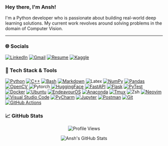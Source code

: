 ### Hey there, I'm Ansh! 

I'm a Python developer who is passionate about building real-world deep learning solutions. My current work revolves around solving problems in the domain of Computer Vision.

---
### 🌐 Socials
[![LinkedIn](https://img.shields.io/badge/LinkedIn-%230077B5.svg?style=for-the-badge&logo=linkedin&logoColor=white)](https://www.linkedin.com/in/singhal-ansh/)
[![Gmail](https://img.shields.io/badge/Gmail-D14836?logo=gmail&style=for-the-badge&logoColor=white)](singhal.ansh0503@gmail.com)
[![Resume](https://img.shields.io/badge/Resume-%23018EF5?style=for-the-badge&logo=readme&logoColor=white)](https://drive.google.com/file/d/1_oumnHaoVV7R1QCLKygEKYnWjdnE1AG3/view?usp=sharing)
[![Kaggle](https://img.shields.io/static/v1?message=Kaggle&logo=kaggle&label=&color=20BEFF&logoColor=white&labelColor=&style=for-the-badge)](https://www.kaggle.com/soggyansh)


### 🔧 Tech Stack & Tools
[![Python](https://img.shields.io/badge/python-3670A0?style=for-the-badge&logo=python&logoColor=white)](https://www.python.org/) [![C++](https://img.shields.io/badge/c++-%2300599C.svg?style=for-the-badge&logo=c%2B%2B&logoColor=white)](https://isocpp.org/) [![Bash](https://img.shields.io/badge/Bash-4EAA25?style=for-the-badge&logo=gnubash&logoColor=white)](https://www.gnu.org/software/bash/) [![Markdown](https://img.shields.io/badge/Markdown-%23000000.svg?logo=markdown&style=for-the-badge&logoColor=white)](#) ![Latex](https://img.shields.io/badge/latex-%23008080?style=for-the-badge&logo=latex&logoColor=white)
[![NumPy](https://img.shields.io/badge/numpy-%23013243.svg?style=for-the-badge&logo=numpy&logoColor=white)](https://numpy.org/) [![Pandas](https://img.shields.io/badge/pandas-%23150458.svg?style=for-the-badge&logo=pandas&logoColor=white)](https://pandas.pydata.org/) [![OpenCV](https://img.shields.io/badge/OpenCV-%235C3EE8?style=for-the-badge&logo=OpenCV&logoColor=white)](https://opencv.org/) ![Pytorch](https://img.shields.io/badge/pytorch-%23EE4C2C?style=for-the-badge&logo=PyTorch&logoColor=white)
[![HuggingFace](https://img.shields.io/badge/huggingface-%23FFD21E?style=for-the-badge&logo=huggingface&logoColor=white)](https://huggingface.co/SoggyAnsh) [![FastAPI](https://img.shields.io/badge/fastapi-%23009688?style=for-the-badge&logo=fastapi&logoColor=white)](https://fastapi.tiangolo.com/) [![Flask](https://img.shields.io/badge/Flask-000?logo=flask&style=for-the-badge&logoColor=white)](https://flask.palletsprojects.com/en/3.0.x/)
[![PyTest](https://img.shields.io/badge/pytest-%230A9EDC?style=for-the-badge&logo=pytest&logoColor=white)](https://docs.pytest.org/en/stable/)
[![Docker](https://img.shields.io/badge/Docker-2496ED?logo=docker&style=for-the-badge&logoColor=white)](https://www.docker.com/) 
[![Ubuntu](https://img.shields.io/badge/Ubuntu-E95420?logo=ubuntu&style=for-the-badge&logoColor=white)](https://ubuntu.com/) [![EndeavourOS](https://img.shields.io/badge/endeavouros-%237F7FFF?style=for-the-badge&logo=endeavouros&logoColor=white)](https://endeavouros.com/)
[![Anaconda](https://img.shields.io/badge/Anaconda-%2344A833.svg?style=for-the-badge&logo=anaconda&logoColor=white)](https://anaconda.org/) [![Tmux](https://img.shields.io/badge/tmux-%231BB91F?style=for-the-badge&logo=tmux&logoColor=white)](https://github.com/tmux/tmux/wiki)
![Zsh](https://img.shields.io/badge/Zsh-%23F15A24?style=for-the-badge&logo=Zsh&logoColor=white) [![Neovim](https://img.shields.io/badge/Neovim-57A143?logo=neovim&style=for-the-badge&logoColor=white)](https://neovim.io/) [![Visual Studio Code](https://custom-icon-badges.demolab.com/badge/Visual%20Studio%20Code-0078d7.svg?logo=vsc&style=for-the-badge&logoColor=white)](https://code.visualstudio.com/) [![PyCharm](https://img.shields.io/badge/PyCharm-000?logo=pycharm&style=for-the-badge&logoColor=white)](https://www.jetbrains.com/pycharm/) [![Jupyter](https://img.shields.io/badge/Jupyter-%23F37626?style=for-the-badge&logo=Jupyter&logoColor=white)](https://jupyter.org/) [![Postman](https://img.shields.io/badge/postman-%23FF6C37?style=for-the-badge&logo=Postman&logoColor=white)](https://www.postman.com/) [![Git](https://img.shields.io/badge/Git-fc6d26?style=for-the-badge&logo=git&logoColor=white)](https://git-scm.com/) [![GitHub Actions](https://img.shields.io/badge/GitHub_Actions-2088FF?logo=github-actions&style=for-the-badge&logoColor=white)](#)




### :chart_with_upwards_trend: GitHub Stats
<p align="center">
  <img src="https://komarev.com/ghpvc/?username=GRMenon&abbreviated=true&style=for-the-badge&color=brightgreen&base=500&label=Profile+Views" alt="Profile Views">
</p>

<p align="center">
  <img src="https://github-readme-stats.vercel.app/api/top-langs/?username=GR-Menon&count_private=true&exclude_repo=optuna-integration,intel-oneAPI,streamlit_trial&theme=gotham&layout=compact&langs_count=8" alt="Ansh's GitHub Stats" />
</p>
